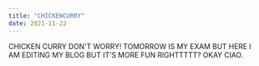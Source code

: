 ```yaml
---
title: "CHICKENCURRY"
date: 2021-11-22
---
```


CHICKEN CURRY DON'T WORRY!
TOMORROW IS MY EXAM BUT HERE I AM EDITING MY BLOG BUT IT'S MORE FUN RIGHTTTTT?
OKAY CIAO.
